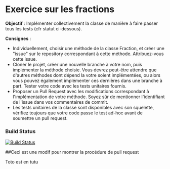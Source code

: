 # Exercice sur les fractions

**Objectif** : Implémenter collectivement la classe de manière à faire passer tous les tests (cfr statut ci-dessous). 

**Consignes** : 
  - Individuellement, choisir une méthode de la classe Fraction, et créer une "issue" sur le repository correspondant à cette méthode.  Attribuez-vous cette issue.  
  - Cloner le projet, créer une nouvelle branche à votre nom, puis implémenter la méthode choisie.  Vous devrez peut-être attendre que d'autres méthodes dont dépend la votre soient implémentées, ou alors vous pouvez également implémenter ces dernières dans une branche à part. Tester votre code avec les tests unitaires fournis.  
  - Proposer un Pull Request avec les modifications correspondant à l'implémentation de votre méthode.  Soyez sûr de mentionner l'identifiant de l'issue dans vos commentaires de commit.  
  - Les tests unitaires de la classe sont disponibles avec son squelette, vérifiez toujours que votre code passe le test ad-hoc avant de soumettre un pull request.  

### Build Status
[![Build Status](https://travis-ci.org/EphecLLN/Fractions2TL1.svg?branch=master)](https://travis-ci.org/EphecLLN/Fractions2TL1?branch=master)

##Ceci est une modif pour montrer la procédure de pull request

Toto est en tutu
